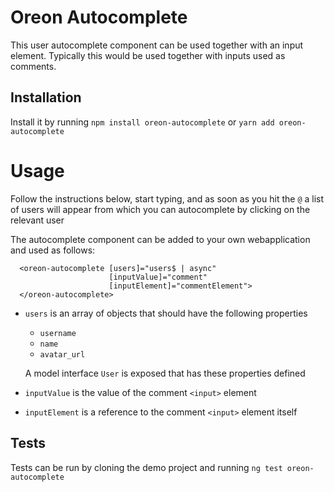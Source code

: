 # Oreon Autocomplete

This user autocomplete component can be used together with an input element. 
Typically this would be used together with inputs used as comments.

## Installation

Install it by running `npm install oreon-autocomplete` or `yarn add oreon-autocomplete`

# Usage

Follow the instructions below, start typing, 
and as soon as you hit the `@` a list of users will appear from which you can autocomplete by clicking on the relevant user

The autocomplete component can be added to your own webapplication and used as follows:

```
  <oreon-autocomplete [users]="users$ | async"
                      [inputValue]="comment"
                      [inputElement]="commentElement">
  </oreon-autocomplete>
```


- `users` is an array of objects that should have the following properties
  - `username` 
  - `name` 
  - `avatar_url`
  
  A model interface `User` is exposed that has these properties defined
- `inputValue` is the value of the comment `<input>` element
- `inputElement` is a reference to the comment `<input>` element itself

## Tests

Tests can be run by cloning the demo project and running `ng test oreon-autocomplete` 
